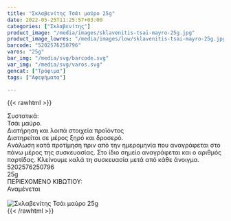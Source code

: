 ```yaml
---
title: "Σκλαβενίτης Τσάι μαύρο 25g"
date: 2022-05-25T11:25:57+03:00
categories: ["Σκλαβενίτης"]
product_image: "/media/images/sklavenitis-tsai-mayro-25g.jpg"
product_image_lowres: "/media/images/low/sklavenitis-tsai-mayro-25g.jpg"
barcode: "5202576250796"
varos: "25g"
bar_img: "/media/svg/barcode.svg"
var_img: "/media/svg/varos.svg"
gencat: ["Τρόφιμα"]
tags: ["Αφεψήματα"]

---
```

{{< rawhtml >}}

<div class="sload629"><div class="product"><div id="sistatika">Συστατικά:</div><div class="alltext">Τσάι μαύρο.</div><div id="loipa">Διατήρηση και λοιπά στοιχεία προϊόντος</div><div class="alltext">Διατηρείται σε μέρος ξηρό και δροσερό.<br>Aνάλωση κατά προτίμηση πριν από την ημερομηνία που αναγράφεται στο πάνω μέρος της συσκευασίας. Στο ίδιο σημείο αναγράφεται και ο αριθμός παρτίδας. Κλείνουμε καλά τη συσκευασία μετά από κάθε άνοιγμα.<br></div><div id="barcode"><div id="barimage1"></div><span id="bartext">5202576250796</span></div><div id="varos"><div id="varosimage1"></div><span id="varostext">25g</span></div><div id="kivotio">ΠΕΡΙΕΧΟΜΕΝΟ ΚΙΒΩΤΙΟΥ:<br>Αναμένεται</div><br><div class="pimg"><img alt="Σκλαβενίτης Τσάι μαύρο 25g" title="Σκλαβενίτης Τσάι μαύρο 25g" src="/media/images/sklavenitis-tsai-mayro-25g.jpg"></div></div></div>
{{< /rawhtml >}}


